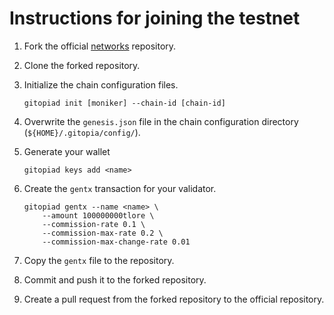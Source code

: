 # Instructions for joining the testnet

1. Fork the official [networks]() repository.

2. Clone the forked repository.

3. Initialize the chain configuration files.

    ```
    gitopiad init [moniker] --chain-id [chain-id]
    ```

4. Overwrite the `genesis.json` file in the chain configuration directory (`${HOME}/.gitopia/config/`).

5. Generate your wallet

    ```
    gitopiad keys add <name>
    ```

6. Create the `gentx` transaction for your validator.

    ```
    gitopiad gentx --name <name> \
        --amount 100000000tlore \
        --commission-rate 0.1 \
        --commission-max-rate 0.2 \
        --commission-max-change-rate 0.01
    ```

7. Copy the `gentx` file to the repository.

8. Commit and push it to the forked repository.

9. Create a pull request from the forked repository to the official repository.
